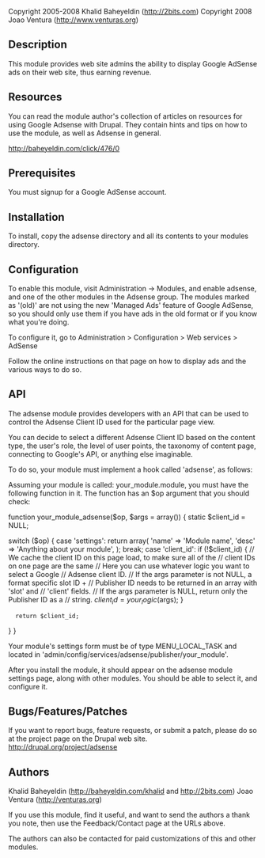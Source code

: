 
Copyright 2005-2008 Khalid Baheyeldin (http://2bits.com)
Copyright 2008      Joao Ventura      (http://www.venturas.org)

Description
-----------
This module provides web site admins the ability to display Google AdSense
ads on their web site, thus earning revenue.


Resources
---------
You can read the module author's collection of articles on resources for
using Google Adsense with Drupal. They contain hints and tips on how to use
the module, as well as Adsense in general.

http://baheyeldin.com/click/476/0


Prerequisites
-------------
You must signup for a Google AdSense account.


Installation
------------
To install, copy the adsense directory and all its contents to your modules
directory.


Configuration
-------------
To enable this module, visit Administration -> Modules, and enable adsense,
and one of the other modules in the Adsense group.  The modules marked as
'(old)' are not using the new 'Managed Ads' feature of Google AdSense, so
you should only use them if you have ads in the old format or if you know
what you're doing.

To configure it, go to Administration > Configuration > Web services > AdSense

Follow the online instructions on that page on how to display ads and the
various ways to do so.


API
---
The adsense module provides developers with an API that can be used to control
the Adsense Client ID used for the particular page view.

You can decide to select a different Adsense Client ID based on the content
type, the user's role, the level of user points, the taxonomy of content page,
connecting to Google's API, or anything else imaginable.

To do so, your module must implement a hook called 'adsense', as follows:

Assuming your module is called: your_module.module, you must have the
following function in it. The function has an $op argument that you
should check:

function your_module_adsense($op, $args = array()) {
  static $client_id = NULL;

  switch ($op) {
    case 'settings':
        return array(
          'name' => 'Module name',
          'desc' => 'Anything about your module',
        );
      break;
    case 'client_id':
      if (!$client_id) {
        // We cache the client ID on this page load, to make sure all of the
        // client IDs on one page are the same
        // Here you can use whatever logic you want to select a Google
        // Adsense client ID. 
        // If the args parameter is not NULL, a format specific slot ID + 
        // Publisher ID needs to be returned in an array with 'slot' and
        // 'client' fields.
        // If the args parameter is NULL, return only the Publisher ID as a
        // string.
        $client_id = your_logic($args);
      }

      return $client_id;
  }
}

Your module's settings form must be of type MENU_LOCAL_TASK and located in
'admin/config/services/adsense/publisher/your_module'.

After you install the module, it should appear on the adsense module settings
page, along with other modules. You should be able to select it, and configure
it.


Bugs/Features/Patches
---------------------
If you want to report bugs, feature requests, or submit a patch, please do
so at the project page on the Drupal web site.
http://drupal.org/project/adsense


Authors
-------
Khalid Baheyeldin (http://baheyeldin.com/khalid and http://2bits.com)
Joao Ventura      (http://venturas.org)

If you use this module, find it useful, and want to send the authors a thank
you note, then use the Feedback/Contact page at the URLs above.

The authors can also be contacted for paid customizations of this and other
modules.
